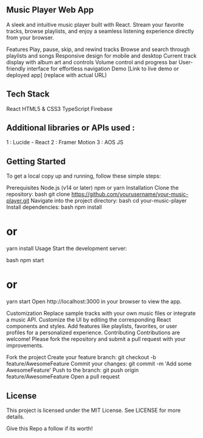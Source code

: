 ## Music Player Web App
A sleek and intuitive music player built with React. Stream your favorite tracks, browse playlists, and enjoy a seamless listening experience directly from your browser.

Features
Play, pause, skip, and rewind tracks
Browse and search through playlists and songs
Responsive design for mobile and desktop
Current track display with album art and controls
Volume control and progress bar
User-friendly interface for effortless navigation
Demo
[Link to live demo or deployed app] (replace with actual URL)

## Tech Stack
React
HTML5 & CSS3
 TypeScript
 Firebase
## Additional libraries or APIs used :
1 : Lucide - React
2 : Framer Motion
3 : AOS JS

## Getting Started
To get a local copy up and running, follow these simple steps:

Prerequisites
Node.js (v14 or later)
npm or yarn
Installation
Clone the repository:
bash
git clone https://github.com/yourusername/your-music-player.git
Navigate into the project directory:
bash
cd your-music-player
Install dependencies:
bash
npm install
# or
yarn install
Usage
Start the development server:

bash
npm start
# or
yarn start
Open http://localhost:3000 in your browser to view the app.

Customization
Replace sample tracks with your own music files or integrate a music API.
Customize the UI by editing the corresponding React components and styles.
Add features like playlists, favorites, or user profiles for a personalized experience.
Contributing
Contributions are welcome! Please fork the repository and submit a pull request with your improvements.

Fork the project
Create your feature branch: git checkout -b feature/AwesomeFeature
Commit your changes: git commit -m 'Add some AwesomeFeature'
Push to the branch: git push origin feature/AwesomeFeature
Open a pull request
## License
This project is licensed under the MIT License. See LICENSE for more details.

Give this Repo a follow if its worth!

